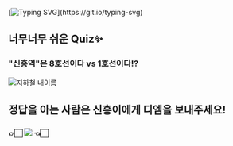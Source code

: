 [![Typing SVG](https://readme-typing-svg.herokuapp.com?color=FF3399&size=20&multiline=true&width=600&height=30&lines=Hello+I'm+SinHeung!)](https://git.io/typing-svg)

## 너무너무 쉬운 Quiz✨
### "신흥역"은 8호선이다 vs 1호선이다!? 

  
![지하철 내이름](https://user-images.githubusercontent.com/80873447/168861634-f146df8b-24ad-4a6d-a3dc-b8e258732025.png)

## 정답을 아는 사람은 신흥이에게 디엠을 보내주세요!
### 👉🏻 <a href="https://www.instagram.com/hlneung/"><img src="https://img.shields.io/badge/Instagram-E4405F?style=flat-square&logo=Instagram&logoColor=white&link=https://www.instagram.com/hlneung/"/></a> 👈🏻
</p>
